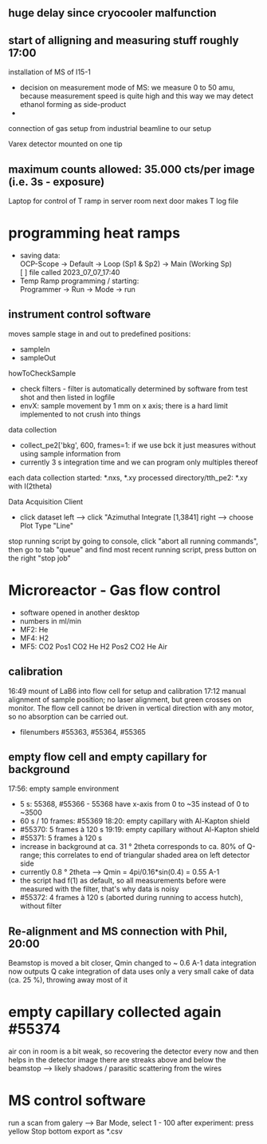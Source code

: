 ## huge delay since cryocooler malfunction
## start of alligning and measuring stuff roughly 17:00

installation of MS of I15-1
- decision on measurement mode of MS: we measure 0 to 50 amu, because measurement speed is quite high and this way we may detect ethanol forming as side-product
- 

connection of gas setup from industrial beamline to our setup

Varex detector mounted on one tip
## maximum counts allowed: 35.000 cts/per image (i.e. 3s - exposure)

Laptop for control of T ramp in server room next door makes T log file

# programming heat ramps
- saving data:<br>
 OCP-Scope $\rightarrow$ Default $\rightarrow$ Loop (Sp1 & Sp2) $\rightarrow$ Main (Working Sp) <br>
[ ] file called 2023_07_07_17:40
- Temp Ramp programming / starting:<br>
Programmer $\rightarrow$ Run $\rightarrow$ Mode $\rightarrow$ run

## instrument control software
moves sample stage in and out to predefined positions:
- sampleIn
- sampleOut

howToCheckSample
- check filters - filter is automatically determined by software from test shot and then listed in logfile
- envX: sample movement by 1 mm on x axis; there is a hard limit implemented to not crush into things

data collection
- collect_pe2['bkg', 600, frames=1: if we use bck it just measures without using sample information from
- currently 3 s integration time and we can program only multiples thereof

each data collection started: *.nxs, *.xy
processed directory/tth_pe2: *.xy with I(2theta) 

Data Acquisition Client
- click dataset left --> click "Azimuthal Integrate [1,3841] right --> choose Plot Type "Line"

stop running script by going to console, click "abort all running commands", then go to tab "queue" and find most recent running script, press button on the right "stop job"

# Microreactor - Gas flow control
- software opened in another desktop
- numbers in ml/min
- MF2: He
- MF4: H2
- MF5: CO2 
Pos1 CO2 He H2
Pos2 CO2 He Air


## calibration
16:49 mount of LaB6 into flow cell for setup and calibration
17:12 manual alignment of sample position; no laser alignment, but green crosses on monitor.
The flow cell cannot be driven in vertical direction with any motor, so no absorption can be carried out.
- filenumbers #55363, #55364, #55365

## empty flow cell and empty capillary for background
17:56: empty sample environment
- 5 s: 55368, #55366 - 55368 have x-axis from 0 to ~35 instead of 0 to ~3500
- 60 s / 10 frames: #55369
18:20: empty capillary with Al-Kapton shield
- #55370: 5 frames à 120 s
19:19: empty capillary without Al-Kapton shield
- #55371: 5 frames à 120 s
- increase in background at ca. 31 ° 2theta corresponds to ca. 80% of Q-range; this correlates to end of triangular shaded area on left detector side
- currently 0.8 ° 2theta --> Qmin = 4pi/0.16*sin(0.4) = 0.55 A-1
- the script had f(1) as default, so all measurements before were measured with the filter, that's why data is noisy
- #55372: 4 frames à 120 s (aborted during running to access hutch), without filter

## Re-alignment and MS connection with Phil, 20:00
Beamstop is moved a bit closer, Qmin changed to ~ 0.6 A-1
data integration now outputs Q
cake integration of data uses only a very small cake of data (ca. 25 %), throwing away most of it

# empty capillary collected again #55374

air con in room is a bit weak, so recovering the detector every now and then helps
in the detector image there are streaks above and below the beamstop --> likely shadows / parasitic scattering from the wires

# MS control software
run a scan from galery --> Bar Mode, select 1 - 100
after experiment: press yellow Stop bottom
export as *.csv
 



